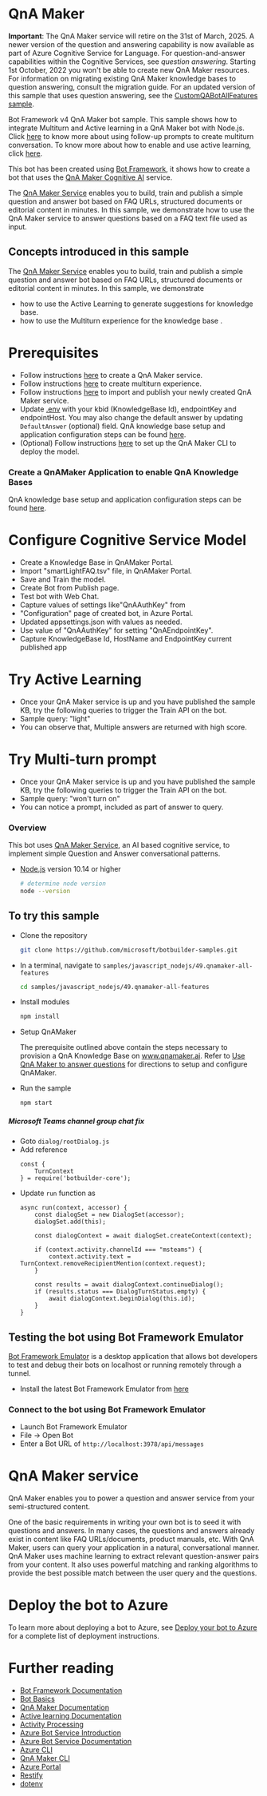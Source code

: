 # QnA Maker

**Important**: The QnA Maker service will retire on the 31st of March, 2025. A newer version of the question and answering capability is now available as part of Azure Cognitive Service for Language.
For question-and-answer capabilities within the Cognitive Services, see _question answering_. Starting 1st October, 2022 you won't be able to create new QnA Maker resources. 
For information on migrating existing QnA Maker knowledge bases to question answering, consult the migration guide.
For an updated version of this sample that uses question answering, see the [CustomQABotAllFeatures sample](../48.customQABot-all-features).

Bot Framework v4 QnA Maker bot sample. This sample shows how to integrate Multiturn and Active learning in a QnA Maker bot with Node.js. Click [here][72] to know more about using follow-up prompts to create multiturn conversation. To know more about how to enable and use active learning, click [here][71].

This bot has been created using [Bot Framework](https://dev.botframework.com), it shows how to create a bot that uses the [QnA Maker Cognitive AI](https://www.qnamaker.ai) service.

The [QnA Maker Service](https://www.qnamaker.ai) enables you to build, train and publish a simple question and answer bot based on FAQ URLs, structured documents or editorial content in minutes. In this sample, we demonstrate how to use the QnA Maker service to answer questions based on a FAQ text file used as input.

## Concepts introduced in this sample
The [QnA Maker Service][19] enables you to build, train and publish a simple question and answer bot based on FAQ URLs, structured documents or editorial content in minutes.
In this sample, we demonstrate 
- how to use the Active Learning to generate suggestions for knowledge base.
- how to use the Multiturn experience for the knowledge base .

# Prerequisites
- Follow instructions [here](https://docs.microsoft.com/en-us/azure/cognitive-services/qnamaker/how-to/set-up-qnamaker-service-azure) to create a QnA Maker service.
- Follow instructions [here](https://docs.microsoft.com/en-us/azure/cognitive-services/qnamaker/how-to/multiturn-conversation) to create multiturn experience.
- Follow instructions [here](https://docs.microsoft.com/en-us/azure/cognitive-services/qnamaker/quickstarts/create-publish-knowledge-base) to import and publish your newly created QnA Maker service.
- Update [.env](.env) with your kbid (KnowledgeBase Id), endpointKey and endpointHost. You may also change the default answer by updating `DefaultAnswer` (optional) field. QnA knowledge base setup and application configuration steps can be found [here](https://aka.ms/qna-instructions).
- (Optional) Follow instructions [here](https://github.com/Microsoft/botbuilder-tools/tree/master/packages/QnAMaker) to set up the
QnA Maker CLI to deploy the model.
### Create a QnAMaker Application to enable QnA Knowledge Bases

QnA knowledge base setup and application configuration steps can be found [here](https://aka.ms/qna-instructions).

# Configure Cognitive Service Model
- Create a Knowledge Base in QnAMaker Portal.
- Import "smartLightFAQ.tsv" file, in QnAMaker Portal.
- Save and Train the model.
- Create Bot from Publish page.
- Test bot with Web Chat.
- Capture values of settings like"QnAAuthKey" from 
- "Configuration" page of created bot, in Azure Portal.
- Updated appsettings.json with values as needed.
- Use value of "QnAAuthKey" for setting "QnAEndpointKey".
- Capture KnowledgeBase Id, HostName and EndpointKey current published app 

# Try Active Learning
- Once your QnA Maker service is up and you have published the sample KB, try the following queries to trigger the Train API on the bot.
- Sample query: "light"
- You can observe that, Multiple answers are returned with high score.

# Try Multi-turn prompt
- Once your QnA Maker service is up and you have published the sample KB, try the following queries to trigger the Train API on the bot.
- Sample query: "won't turn on"
- You can notice a prompt, included as part of  answer to query.


### Overview

This bot uses [QnA Maker Service](https://www.qnamaker.ai), an AI based cognitive service, to implement simple Question and Answer conversational patterns.

- [Node.js](https://nodejs.org) version 10.14 or higher

    ```bash
    # determine node version
    node --version
    ```

## To try this sample

- Clone the repository

    ```bash
    git clone https://github.com/microsoft/botbuilder-samples.git
    ```

- In a terminal, navigate to `samples/javascript_nodejs/49.qnamaker-all-features`

    ```bash
    cd samples/javascript_nodejs/49.qnamaker-all-features
    ```

- Install modules

    ```bash
    npm install
    ```

- Setup QnAMaker

    The prerequisite outlined above contain the steps necessary to provision a QnA Knowledge Base on www.qnamaker.ai.  Refer to [Use QnA Maker to answer questions][41] for directions to setup and configure QnAMaker.

- Run the sample

    ```bash
    npm start
    ```
##### Microsoft Teams channel group chat fix
- Goto `dialog/rootDialog.js`
- Add reference
    ~~~
    const {
        TurnContext
    } = require('botbuilder-core');
    ~~~
- Update `run` function as
    ~~~
    async run(context, accessor) {
        const dialogSet = new DialogSet(accessor);
        dialogSet.add(this);

        const dialogContext = await dialogSet.createContext(context);

        if (context.activity.channelId === "msteams") {
            context.activity.text = TurnContext.removeRecipientMention(context.request);
        }

        const results = await dialogContext.continueDialog();
        if (results.status === DialogTurnStatus.empty) {
            await dialogContext.beginDialog(this.id);
        }
    }
    ~~~

## Testing the bot using Bot Framework Emulator

[Bot Framework Emulator](https://github.com/microsoft/botframework-emulator) is a desktop application that allows bot developers to test and debug their bots on localhost or running remotely through a tunnel.


- Install the latest Bot Framework Emulator from [here](https://github.com/Microsoft/BotFramework-Emulator/releases)

### Connect to the bot using Bot Framework Emulator

- Launch Bot Framework Emulator
- File -> Open Bot
- Enter a Bot URL of `http://localhost:3978/api/messages`

# QnA Maker service
QnA Maker enables you to power a question and answer service from your semi-structured content.

One of the basic requirements in writing your own bot is to seed it with questions and answers. In many cases, the questions and answers already exist in content like FAQ URLs/documents, product manuals, etc. With QnA Maker, users can query your application in a natural, conversational manner. QnA Maker uses machine learning to extract relevant question-answer pairs from your content. It also uses powerful matching and ranking algorithms to provide the best possible match between the user query and the questions.

# Deploy the bot to Azure
To learn more about deploying a bot to Azure, see [Deploy your bot to Azure][40] for a complete list of deployment instructions.

# Further reading
- [Bot Framework Documentation][20]
- [Bot Basics][32]
- [QnA Maker Documentation][23]
- [Active learning Documentation][50]
- [Activity Processing][25]
- [Azure Bot Service Introduction][21]
- [Azure Bot Service Documentation][22]
- [Azure CLI][7]
- [QnA Maker CLI][24]
- [Azure Portal][10]
- [Restify][30]
- [dotenv][31]

[1]: https://dev.botframework.com
[4]: https://nodejs.org
[5]: https://github.com/microsoft/botframework-emulator
[6]: https://github.com/Microsoft/BotFramework-Emulator/releases
[7]: https://docs.microsoft.com/en-us/cli/azure/?view=azure-cli-latest
[8]: https://docs.microsoft.com/en-us/cli/azure/install-azure-cli?view=azure-cli-latest
[9]: https://github.com/Microsoft/botbuilder-tools/tree/master/packages/MSBot
[10]: https://portal.azure.com
[19]: https://www.qnamaker.ai
[20]: https://docs.botframework.com
[21]: https://docs.microsoft.com/en-us/azure/bot-service/bot-service-overview-introduction?view=azure-bot-service-4.0
[22]: https://docs.microsoft.com/en-us/azure/bot-service/?view=azure-bot-service-4.0
[23]: https://docs.microsoft.com/en-us/azure/cognitive-services/qnamaker/overview/overview
[24]: https://github.com/Microsoft/botbuilder-tools/tree/master/packages/QnAMaker
[25]: https://docs.microsoft.com/en-us/azure/bot-service/bot-builder-concept-activity-processing?view=azure-bot-service-4.0
[30]: https://www.npmjs.com/package/restify
[31]: https://www.npmjs.com/package/dotenv
[32]: https://docs.microsoft.com/en-us/azure/bot-service/bot-builder-basics?view=azure-bot-service-4.0
[40]: https://aka.ms/azuredeployment
[50]: https://docs.microsoft.com/en-us/azure/cognitive-services/qnamaker/how-to/improve-knowledge-base
[51]: https://docs.microsoft.com/en-us/azure/cognitive-services/qnamaker/how-to/multiturn-conversation

[41]: https://docs.microsoft.com/en-us/azure/bot-service/bot-builder-howto-qna?view=azure-bot-service-4.0&tabs=cs
[71]: https://docs.microsoft.com/en-us/azure/cognitive-services/qnamaker/how-to/improve-knowledge-base
[72]: https://docs.microsoft.com/en-us/azure/cognitive-services/qnamaker/how-to/multiturn-conversation
